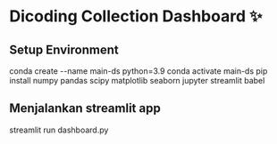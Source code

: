 # Dicoding Collection Dashboard ✨

## Setup Environment

conda create --name main-ds python=3.9
conda activate main-ds
pip install numpy pandas scipy matplotlib seaborn jupyter streamlit babel

## Menjalankan streamlit app

streamlit run dashboard.py
